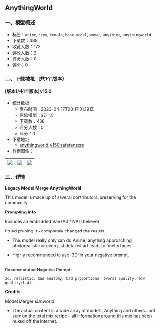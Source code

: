 ## AnythingWorld
### 一、模型概述

- 标签：`anime`, `sexy`, `female`, `base model`, `woman`, `anything`, `anythingworld`
- 下载数：488
- 收藏人数：173
- 评论人数：2
- 评分人数：0
- 评分：0

### 二、下载地址（共1个版本）

#### [版本1/共1个版本] v15.0

- 统计数据
  - 发布时间：2023-04-17T00:17:01.191Z
  - 原始模型：SD 1.5
  - 下载数：488
  - 评分人数：0
  - 评分：0
- 下载地址
  - [anythingworld_v150.safetensors](https://civitai.com/api/download/models/47499)
- 样例图像：

| <img src="https://image.civitai.com/xG1nkqKTMzGDvpLrqFT7WA/38e73c63-c937-4412-cee1-953d7f797200/width=450/512591.jpeg" /> | <img src="https://image.civitai.com/xG1nkqKTMzGDvpLrqFT7WA/674cb10b-3b93-4137-aba2-92762e2da100/width=450/512589.jpeg" /> | <img src="https://image.civitai.com/xG1nkqKTMzGDvpLrqFT7WA/eae76796-0514-4231-7809-154c4a702400/width=450/513088.jpeg" /> |
| ---- | ---- | ---- |


### 三、详情
<p><strong>Legacy Model Merge AnythingWorld</strong></p><p>This model is made up of several contributors, preserving for the community.</p><p></p><p><strong>Prompting Info</strong></p><p>Includes an embedded Vae (A3 / NAI I believe)</p><p>I tried pruning it - completely changed the results.</p><p></p><ul><li><p>This model really only can do Anime, anything approaching photorealistic or even just detailed art leads to 'melty faces'</p></li><li><p>Highly recommended to use '3D' in your negative prompt.</p></li></ul><p><br />Recommended Negative Prompt:</p><pre><code>3d, realistic, bad anatomy, bad proportions, (worst quality, low quality:1.4)</code></pre><p></p><p><strong>Credits</strong></p><p>Model Merger sianworld</p><ul><li><p>The actual content is a wide array of models, Anything and others.. not sure on the total mix recipe - all information around this mix has been nuked off the internet.</p></li></ul>